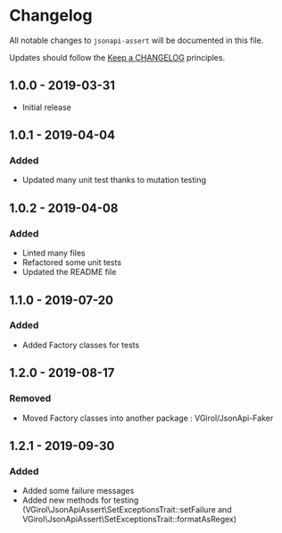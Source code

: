 # Changelog

All notable changes to `jsonapi-assert` will be documented in this file.

Updates should follow the [Keep a CHANGELOG](http://keepachangelog.com/) principles.

## 1.0.0 - 2019-03-31

- Initial release

## 1.0.1 - 2019-04-04

### Added

- Updated many unit test thanks to mutation testing

## 1.0.2 - 2019-04-08

### Added

- Linted many files
- Refactored some unit tests
- Updated the README file

## 1.1.0 - 2019-07-20

### Added

- Added Factory classes for tests

## 1.2.0 - 2019-08-17

### Removed

- Moved Factory classes into another package : VGirol/JsonApi-Faker

## 1.2.1 - 2019-09-30

### Added

- Added some failure messages
- Added new methods for testing (VGirol\JsonApiAssert\SetExceptionsTrait::setFailure and VGirol\JsonApiAssert\SetExceptionsTrait::formatAsRegex)
